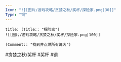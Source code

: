 ```yaml
---
Icon: "![[图片/游戏攻略/贪婪之秋/奖杯/探险家.png|30]]"
Type: "铜"
---
```

```ad-common-bronze-trophy
title: (Title:: "探险家")
![[图片/游戏攻略/贪婪之秋/奖杯/探险家.png|100]]

(Comment:: "找到并点燃所有篝火")
```

#贪婪之秋/奖杯 #奖杯 #铜
